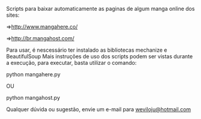 Scripts para baixar automaticamente as paginas de algum manga online dos sites:

=>http://www.mangahere.co/

=>http://br.mangahost.com/

Para usar, é nescessário ter instalado as bibliotecas mechanize e BeautifulSoup
Mais instruções de uso dos scripts podem ser vistas durante a execução, para executar, basta utilizar o comando:

python mangahere.py

OU

python mangahost.py

Qualquer dúvida ou sugestão, 
envie um e-mail para weviloju@hotmail.com

